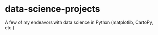 # data-science-projects
A few of my endeavors with data science in Python (matplotlib, CartoPy, etc.)
